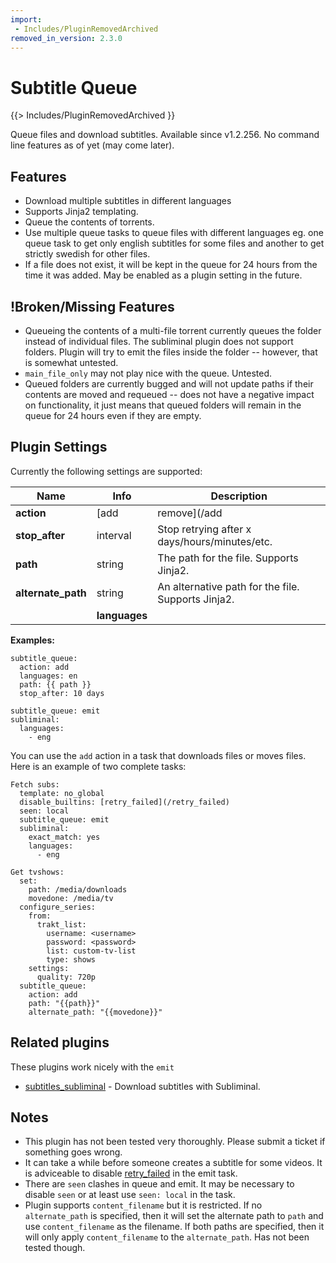```yaml
---
import:
 - Includes/PluginRemovedArchived
removed_in_version: 2.3.0
---
```

# Subtitle Queue
{{> Includes/PluginRemovedArchived }}

Queue files and download subtitles. Available since v1.2.256. No command line features as of yet (may come later).

## Features
 * Download multiple subtitles in different languages
 * Supports Jinja2 templating.
 * Queue the contents of torrents.
 * Use multiple queue tasks to queue files with different languages eg. one queue task to get only english subtitles for some files and another to get strictly swedish for other files.
 * If a file does not exist, it will be kept in the queue for 24 hours from the time it was added. May be enabled as a plugin setting in the future.

## !Broken/Missing Features
 
 * Queueing the contents of a multi-file torrent currently queues the folder instead of individual files. The subliminal plugin does not support folders. Plugin will try to emit the files inside the folder -- however, that is somewhat untested.
 * `main_file_only` may not play nice with the queue. Untested.
 * Queued folders are currently bugged and will not update paths if their contents are moved and requeued -- does not have a negative impact on functionality, it just means that queued folders will remain in the queue for 24 hours even if they are empty.

## Plugin Settings
Currently the following settings are supported:

| **Name** | **Info** | **Description** |
| --- | --- | --- |
| **action** | [add|remove](/add|remove) |  Add or remove items to/from the queue.  |
| **stop_after** |  interval  |  Stop retrying after x days/hours/minutes/etc.  |
| **path** | string | The path for the file. Supports Jinja2.  |
| **alternate_path** | string | An alternative path for the file. Supports Jinja2.  |
||**languages**||string or array||Either a single language or a list of languages (as IETF codes -- defaults to "en" [English](/English)).

**Examples:**

```
subtitle_queue:
  action: add
  languages: en
  path: {{ path }}
  stop_after: 10 days
```

```
subtitle_queue: emit
subliminal:
  languages:
    - eng
```

You can use the `add` action in a task that downloads files or moves files. Here is an example of two complete tasks:

```
Fetch subs:
  template: no_global
  disable_builtins: [retry_failed](/retry_failed)
  seen: local
  subtitle_queue: emit
  subliminal:
    exact_match: yes
    languages:
      - eng

Get tvshows:
  set:
    path: /media/downloads
    movedone: /media/tv
  configure_series:
    from:
      trakt_list:
        username: <username>
        password: <password>
        list: custom-tv-list
        type: shows
    settings:
      quality: 720p
  subtitle_queue:
    action: add
    path: "{{path}}"
    alternate_path: "{{movedone}}"
```

## Related plugins
These plugins work nicely with the `emit`

 * [subtitles_subliminal](/Plugins/subliminal) - Download subtitles with Subliminal.

## Notes
 * This plugin has not been tested very thoroughly. Please submit a ticket if something goes wrong.
 * It can take a while before someone creates a subtitle for some videos. It is adviceable to disable [retry_failed](/Plugins/retry_failed) in the emit task.
 * There are `seen` clashes in queue and emit. It may be necessary to disable `seen` or at least use `seen: local` in the task.
 * Plugin supports `content_filename` but it is restricted. If no `alternate_path` is specified, then it will set the alternate path to `path` and use `content_filename` as the filename. If both paths are specified, then it will only apply `content_filename` to the `alternate_path`. Has not been tested though.